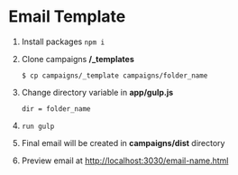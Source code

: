 # Email Template

1. Install packages ``npm i``
2. Clone campaigns **/_templates**
    ```
    $ cp campaigns/_template campaigns/folder_name
    ```

3. Change directory variable in **app/gulp.js**
    ```
    dir = folder_name
    ```

4. ``run gulp``
5. Final email will be created in **campaigns/dist** directory
6. Preview email at <http://localhost:3030/email-name.html>

